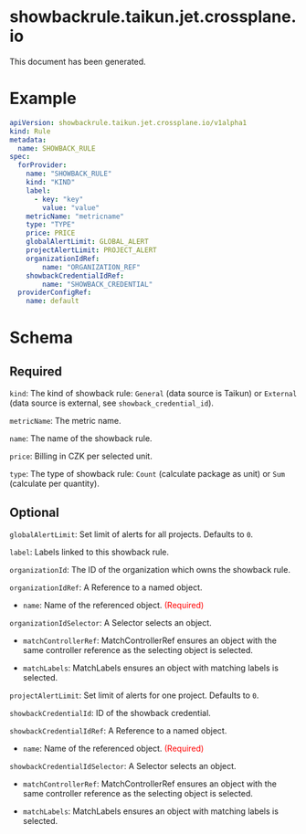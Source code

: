 
showbackrule.taikun.jet.crossplane.io
=====================================


This document has been generated.
  

# Example


```yaml
apiVersion: showbackrule.taikun.jet.crossplane.io/v1alpha1
kind: Rule
metadata:
  name: SHOWBACK_RULE
spec:
  forProvider:
    name: "SHOWBACK_RULE"
    kind: "KIND"
    label:
      - key: "key"
        value: "value"
    metricName: "metricname"
    type: "TYPE"
    price: PRICE
    globalAlertLimit: GLOBAL_ALERT
    projectAlertLimit: PROJECT_ALERT
    organizationIdRef:
        name: "ORGANIZATION_REF"
    showbackCredentialIdRef:
        name: "SHOWBACK_CREDENTIAL"
  providerConfigRef:
    name: default

```  

# Schema
  

## Required
  
`kind`: The kind of showback rule: `General` (data source is Taikun) or `External` (data source is external, see `showback_credential_id`).
  
`metricName`: The metric name.
  
`name`: The name of the showback rule.
  
`price`: Billing in CZK per selected unit.
  
`type`: The type of showback rule: `Count` (calculate package as unit) or `Sum` (calculate per quantity).
  

## Optional
  
`globalAlertLimit`: Set limit of alerts for all projects. Defaults to `0`.
  
`label`: Labels linked to this showback rule.
  
`organizationId`: The ID of the organization which owns the showback rule.
  
`organizationIdRef`: A Reference to a named object.

* `name`: Name of the referenced object.<font color="red"> (Required)</font>  
  
`organizationIdSelector`: A Selector selects an object.

* `matchControllerRef`: MatchControllerRef ensures an object with the same controller reference as the selecting object is selected.  

* `matchLabels`: MatchLabels ensures an object with matching labels is selected.  
  
`projectAlertLimit`: Set limit of alerts for one project. Defaults to `0`.
  
`showbackCredentialId`: ID of the showback credential.
  
`showbackCredentialIdRef`: A Reference to a named object.

* `name`: Name of the referenced object.<font color="red"> (Required)</font>  
  
`showbackCredentialIdSelector`: A Selector selects an object.

* `matchControllerRef`: MatchControllerRef ensures an object with the same controller reference as the selecting object is selected.  

* `matchLabels`: MatchLabels ensures an object with matching labels is selected.  
  
